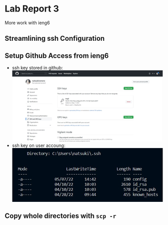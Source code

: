 # Lab Report 3
More work with ieng6 <br>
## Streamlining ssh Configuration <br>
## Setup Github Access from ieng6 <br>
- ssh key stored in github: <br>
![Image](github-ssh.jpg) <br>
- ssh key on user accoung: <br>
![Image](id-file.jpg) <br>
## Copy whole directories with ```scp -r``` <br>